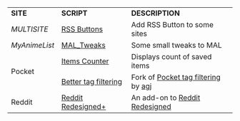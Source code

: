 <table>
    <tr>
        <td><b>SITE</b></td>
        <td><b>SCRIPT</b></td>
        <td><b>DESCRIPTION</b></td>
    </tr>
    <tr>
        <tr>
            <td rowspan=1><i>MULTISITE</i></td>
            <td><a href="https://github.com/Jorengarenar/userscripts/raw/master/RSS_Buttons.user.js">RSS Buttons</a></td>
            <td>Add RSS Button to some sites</td>
        </tr>
    </tr>
    <tr>
        <td><i>MyAnimeList</i></td>
        <td><a href="https://github.com/Jorengarenar/userscripts/raw/master/MAL_Tweaks.user.js">MAL_Tweaks</a></td>
        <td>Some small tweaks to MAL</td>
    </tr>
    <tr>
        <tr>
            <td rowspan=2>Pocket</td>
            <td><a href="https://github.com/Jorengarenar/userscripts/raw/master/Pocket_Items_Counter.user.js">Items Counter</a></td>
            <td>Displays count of saved items </td>
        </tr>
        <tr>
            <td><a href="https://github.com/Jorengarenar/userscripts/raw/master/Pocket_Better_tag_filtering.user.js">Better tag filtering</a></td>
            <td>Fork of <a href="https://greasyfork.org/en/scripts/39537-pocket-tag-filtering">Pocket tag filtering</a> by <a href="http://agj.cl">agj</a></td>
        </tr>
        <tr>
            <td>Reddit</td>
            <td><a href="https://github.com/Jorengarenar/userscripts/raw/master/Reddit_Redesigned_Plus.user.js">Reddit Redesigned+</a></td>
            <td>An add-on to <a href="https://userstyles.org/styles/75410/reddit-redesigned-deprecated">Reddit Redesigned<a></td>
        </tr>
    </tr>
</table>
